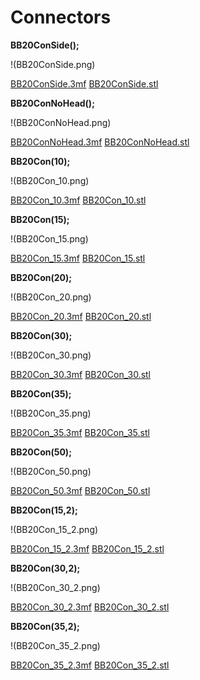 # Connectors

**BB20ConSide();**

!(BB20ConSide.png)

[BB20ConSide.3mf](BB20ConSide.3mf) [BB20ConSide.stl](BB20ConSide.stl)



**BB20ConNoHead();**

!(BB20ConNoHead.png)

[BB20ConNoHead.3mf](BB20ConNoHead.3mf) [BB20ConNoHead.stl](BB20ConNoHead.stl)



**BB20Con(10);**

!(BB20Con_10.png)

[BB20Con_10.3mf](BB20Con_10.3mf) [BB20Con_10.stl](BB20Con_10.stl)



**BB20Con(15);**

!(BB20Con_15.png)

[BB20Con_15.3mf](BB20Con_15.3mf) [BB20Con_15.stl](BB20Con_15.stl)



**BB20Con(20);**

!(BB20Con_20.png)

[BB20Con_20.3mf](BB20Con_20.3mf) [BB20Con_20.stl](BB20Con_20.stl)



**BB20Con(30);**

!(BB20Con_30.png)

[BB20Con_30.3mf](BB20Con_30.3mf) [BB20Con_30.stl](BB20Con_30.stl)



**BB20Con(35);**

!(BB20Con_35.png)

[BB20Con_35.3mf](BB20Con_35.3mf) [BB20Con_35.stl](BB20Con_35.stl)



**BB20Con(50);**

!(BB20Con_50.png)

[BB20Con_50.3mf](BB20Con_50.3mf) [BB20Con_50.stl](BB20Con_50.stl)



**BB20Con(15,2);**

!(BB20Con_15_2.png)

[BB20Con_15_2.3mf](BB20Con_15_2.3mf) [BB20Con_15_2.stl](BB20Con_15_2.stl)



**BB20Con(30,2);**

!(BB20Con_30_2.png)

[BB20Con_30_2.3mf](BB20Con_30_2.3mf) [BB20Con_30_2.stl](BB20Con_30_2.stl)



**BB20Con(35,2);**

!(BB20Con_35_2.png)

[BB20Con_35_2.3mf](BB20Con_35_2.3mf) [BB20Con_35_2.stl](BB20Con_35_2.stl)


